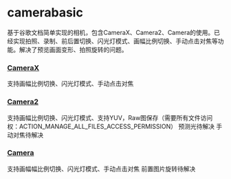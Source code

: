 # camerabasic
基于谷歌文档简单实现的相机，包含CameraX、Camera2、Camera的使用。已经实现拍照、录制、前后置切换、闪光灯模式、画幅比例切换、手动点击对焦等功能。解决了预览画面变形、拍照旋转的问题。

### [CameraX](https://github.com/manaruto8/camerabasic/blob/master/app/src/main/java/com/ma/camerabasic/CameraXActivity.kt)
支持画幅比例切换、闪光灯模式、手动点击对焦

### [Camera2](https://github.com/manaruto8/camerabasic/blob/master/app/src/main/java/com/ma/camerabasic/Camera2Activity.kt)
支持画幅比例切换、闪光灯模式、支持YUV，Raw图保存（需要所有文件访问权：ACTION_MANAGE_ALL_FILES_ACCESS_PERMISSION）
预测光待解决
手动对焦待解决

### [Camera](https://github.com/manaruto8/camerabasic/blob/master/app/src/main/java/com/ma/camerabasic/CameraActivity.kt)
支持画幅幅比例切换、闪光灯模式、手动点击对焦
前置图片旋转待解决
